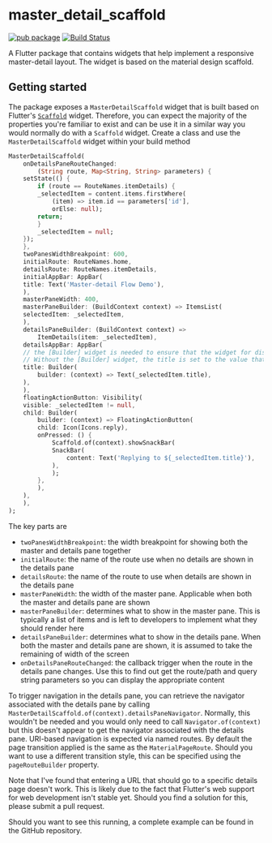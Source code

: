 # master_detail_scaffold

[![pub package](https://img.shields.io/pub/v/master_detail_scaffold.svg)](https://pub.dartlang.org/packages/master_detail_scaffold)
[![Build Status](https://api.cirrus-ci.com/github/MaikuB/master_detail_scaffold.svg)](https://cirrus-ci.com/github/MaikuB/master_detail_scaffold/master)

A Flutter package that contains widgets that help implement a responsive master-detail layout. The widget is based on the material design scaffold.

## Getting started

The package exposes a `MasterDetailScaffold` widget that is built based on Flutter's [`Scaffold`](https://api.flutter.dev/flutter/material/Scaffold-class.html) widget. Therefore, you can expect the majority of the properties you're familiar to exist and can be use it in a similar way you would normally do with a `Scaffold` widget. Create a class and use the `MasterDetailScaffold` widget within your build method

```dart
MasterDetailScaffold(
    onDetailsPaneRouteChanged:
        (String route, Map<String, String> parameters) {
    setState(() {
        if (route == RouteNames.itemDetails) {
        _selectedItem = content.items.firstWhere(
            (item) => item.id == parameters['id'],
            orElse: null);
        return;
        }
        _selectedItem = null;
    });
    },
    twoPanesWidthBreakpoint: 600,
    initialRoute: RouteNames.home,
    detailsRoute: RouteNames.itemDetails,
    initialAppBar: AppBar(
    title: Text('Master-detail Flow Demo'),
    ),
    masterPaneWidth: 400,
    masterPaneBuilder: (BuildContext context) => ItemsList(
    selectedItem: _selectedItem,
    ),
    detailsPaneBuilder: (BuildContext context) =>
        ItemDetails(item: _selectedItem),
    detailsAppBar: AppBar(
    // the [Builder] widget is needed to ensure that the widget for displaying the title gets rebuilt based on the selected item.
    // Without the [Builder] widget, the title is set to the value that was originally passed through
    title: Builder(
        builder: (context) => Text(_selectedItem.title),
    ),
    ),
    floatingActionButton: Visibility(
    visible: _selectedItem != null,
    child: Builder(
        builder: (context) => FloatingActionButton(
        child: Icon(Icons.reply),
        onPressed: () {
            Scaffold.of(context).showSnackBar(
            SnackBar(
                content: Text('Replying to ${_selectedItem.title}'),
            ),
            );
        },
        ),
    ),
    ),
);
```

The key parts are

* `twoPanesWidthBreakpoint`: the width breakpoint for showing both the master and details pane together
* `initialRoute`: the name of the route use when no details are shown in the details pane
* `detailsRoute`: the name of the route to use when details are shown in the details pane
* `masterPaneWidth`: the width of the master pane. Applicable when both the master and details pane are shown
* `masterPaneBuilder`: determines what to show in the master pane. This is typically a list of items and is left to developers to implement what they should render here
* `detailsPaneBuilder`: determines what to show in the details pane. When both the master and details pane are shown, it is assumed to take the remaining of width of the screen
* `onDetailsPaneRouteChanged`: the callback trigger when the route in the details pane changes. Use this to find out get the route/path and query string parameters so you can display the appropriate content

To trigger navigation in the details pane, you can retrieve the navigator associated with the details pane by calling `MasterDetailScaffold.of(context).detailsPaneNavigator`. Normally, this wouldn't be needed and you would only need to call `Navigator.of(context)` but this doesn't appear to get the navigator associated with the details pane. URI-based navigation is expected via named routes. By default the page transition applied is the same as the `MaterialPageRoute`. Should you want to use a different transition style, this can be specified using the `pageRouteBuilder` property.

Note that I've found that entering a URL that should go to a specific details page doesn't work. This is likely due to the fact that Flutter's web support for web development isn't stable yet. Should you find a solution for this, please submit a pull request.

Should you want to see this running, a complete example can be found in the GitHub repository.


